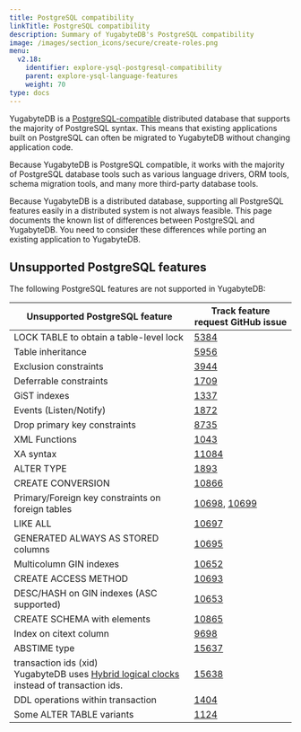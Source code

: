 ```yaml
---
title: PostgreSQL compatibility
linkTitle: PostgreSQL compatibility
description: Summary of YugabyteDB's PostgreSQL compatibility
image: /images/section_icons/secure/create-roles.png
menu:
  v2.18:
    identifier: explore-ysql-postgresql-compatibility
    parent: explore-ysql-language-features
    weight: 70
type: docs
---
```


YugabyteDB is a [PostgreSQL-compatible](https://www.yugabyte.com/tech/postgres-compatibility/) distributed database that supports the majority of PostgreSQL syntax. This means that existing applications built on PostgreSQL can often be migrated to YugabyteDB without changing application code.

Because YugabyteDB is PostgreSQL compatible, it works with the majority of PostgreSQL database tools such as various language drivers, ORM tools, schema migration tools, and many more third-party database tools.

Because YugabyteDB is a distributed database, supporting all PostgreSQL features easily in a distributed system is not always feasible. This page documents the known list of differences between PostgreSQL and YugabyteDB. You need to consider these differences while porting an existing application to YugabyteDB.

## Unsupported PostgreSQL features

The following PostgreSQL features are not supported in YugabyteDB:

| Unsupported PostgreSQL feature      | Track feature request GitHub issue |
| ----------- | ----------- |
| LOCK TABLE to obtain a table-level lock | [5384](https://github.com/yugabyte/yugabyte-db/issues/5384)|
| Table inheritance    | [5956](https://github.com/yugabyte/yugabyte-db/issues/5956)|
| Exclusion constraints | [3944](https://github.com/yugabyte/yugabyte-db/issues/3944)|
| Deferrable constraints | [1709](https://github.com/yugabyte/yugabyte-db/issues/1709)|
| GiST indexes | [1337](https://github.com/yugabyte/yugabyte-db/issues/1337)|
| Events (Listen/Notify) | [1872](https://github.com/yugabyte/yugabyte-db/issues/1872)|
| Drop primary key constraints |[8735](https://github.com/yugabyte/yugabyte-db/issues/8735)|
| XML Functions | [1043](https://github.com/yugabyte/yugabyte-db/issues/1043)|
| XA syntax | [11084](https://github.com/yugabyte/yugabyte-db/issues/11084)|
| ALTER TYPE | [1893](https://github.com/yugabyte/yugabyte-db/issues/1893)|
| CREATE CONVERSION | [10866](https://github.com/yugabyte/yugabyte-db/issues/10866)|
| Primary/Foreign key constraints on foreign tables | [10698](https://github.com/yugabyte/yugabyte-db/issues/10698), [10699](https://github.com/yugabyte/yugabyte-db/issues/10699) |
| LIKE ALL | [10697](https://github.com/yugabyte/yugabyte-db/issues/10697)|
| GENERATED ALWAYS AS STORED columns | [10695](https://github.com/yugabyte/yugabyte-db/issues/10695)|
| Multicolumn GIN indexes| [10652](https://github.com/yugabyte/yugabyte-db/issues/10652)|
| CREATE ACCESS METHOD | [10693](https://github.com/yugabyte/yugabyte-db/issues/10693)|
| DESC/HASH on GIN indexes (ASC supported) | [10653](https://github.com/yugabyte/yugabyte-db/issues/10653)|
| CREATE SCHEMA with elements | [10865](https://github.com/yugabyte/yugabyte-db/issues/10865)|
| Index on citext column | [9698](https://github.com/yugabyte/yugabyte-db/issues/9698)|
| ABSTIME type | [15637](https://github.com/yugabyte/yugabyte-db/issues/15637)|
| transaction ids (xid) <br/> YugabyteDB uses [Hybrid logical clocks](../../../architecture/transactions/transactions-overview/#hybrid-logical-clocks) instead of transaction ids. | [15638](https://github.com/yugabyte/yugabyte-db/issues/15638)|
| DDL operations within transaction| [1404](https://github.com/yugabyte/yugabyte-db/issues/1404)|
| Some ALTER TABLE variants| [1124](https://github.com/yugabyte/yugabyte-db/issues/1124)|
